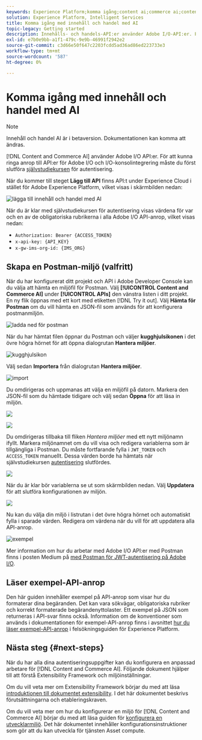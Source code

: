 ```yaml
---
keywords: Experience Platform;komma igång;content ai;commerce ai;content/commerce ai
solution: Experience Platform, Intelligent Services
title: Komma igång med innehåll och handel med AI
topic-legacy: Getting started
description: Innehålls- och handels-API:er använder Adobe I/O-API:er. För att kunna ringa anrop till API:er för Adobe I/O och I/O-konsolintegrering måste du först slutföra självstudiekursen om autentisering.
exl-id: e7b0e9bb-a1f1-479c-9e9b-46991f2942e2
source-git-commit: c3d66e50f647c2203fcdd5ad36ad86ed223733e3
workflow-type: tm+mt
source-wordcount: '587'
ht-degree: 0%

---
```


# Komma igång med innehåll och handel med AI

>[!NOTE]
>
>Innehåll och handel AI är i betaversion. Dokumentationen kan komma att ändras.

[!DNL Content and Commerce AI] använder Adobe I/O API:er. För att kunna ringa anrop till API:er för Adobe I/O och I/O-konsolintegrering måste du först slutföra [självstudiekursen](https://www.adobe.com/go/platform-api-authentication-en) för autentisering.

När du kommer till steget **Lägg till API** finns API:t under Experience Cloud i stället för Adobe Experience Platform, vilket visas i skärmbilden nedan:

![lägga till innehåll och handel med AI](./images/add-api.png)

När du är klar med självstudiekursen för autentisering visas värdena för var och en av de obligatoriska rubrikerna i alla Adobe I/O API-anrop, vilket visas nedan:

- `Authorization: Bearer {ACCESS_TOKEN}`
- `x-api-key: {API_KEY}`
- `x-gw-ims-org-id: {IMS_ORG}`

## Skapa en Postman-miljö (valfritt)

När du har konfigurerat ditt projekt och API i Adobe Developer Console kan du välja att hämta en miljöfil för Postman. Välj **[!UICONTROL Content and Commerce AI]** under **[!UICONTROL APIs]** den vänstra listen i ditt projekt. En ny flik öppnas med ett kort med etiketten [!DNL Try it out]. Välj **Hämta för Postman** om du vill hämta en JSON-fil som används för att konfigurera postmanmiljön.

![ladda ned för postman](./images/add-to-postman.png)

När du har hämtat filen öppnar du Postman och väljer **kugghjulsikonen** i det övre högra hörnet för att öppna dialogrutan **Hantera miljöer**.

![kugghjulsikon](./images/select-gear-icon.png)

Välj sedan **Importera** från dialogrutan **Hantera miljöer**.

![import](./images/import.png)

Du omdirigeras och uppmanas att välja en miljöfil på datorn. Markera den JSON-fil som du hämtade tidigare och välj sedan **Öppna** för att läsa in miljön.

![](./images/choose-your-file.png)

![](./images/click-open.png)

Du omdirigeras tillbaka till fliken *Hantera miljöer* med ett nytt miljönamn ifyllt. Markera miljönamnet om du vill visa och redigera variablerna som är tillgängliga i Postman. Du måste fortfarande fylla i `JWT_TOKEN` och `ACCESS_TOKEN` manuellt. Dessa värden borde ha hämtats när självstudiekursen [autentisering](https://www.adobe.com/go/platform-api-authentication-en) slutfördes.

![](./images/re-direct.png)

När du är klar bör variablerna se ut som skärmbilden nedan. Välj **Uppdatera** för att slutföra konfigurationen av miljön.

![](./images/final-environment.png)

Nu kan du välja din miljö i listrutan i det övre högra hörnet och automatiskt fylla i sparade värden. Redigera om värdena när du vill för att uppdatera alla API-anrop.

![exempel](./images/select-environment.png)

Mer information om hur du arbetar med Adobe I/O API:er med Postman finns i posten Medium på [med Postman för JWT-autentisering på Adobe I/O](https://medium.com/adobetech/using-postman-for-jwt-authentication-on-adobe-i-o-7573428ffe7f).

## Läser exempel-API-anrop

Den här guiden innehåller exempel på API-anrop som visar hur du formaterar dina begäranden. Det kan vara sökvägar, obligatoriska rubriker och korrekt formaterade begärandenyttolaster. Ett exempel på JSON som returneras i API-svar finns också. Information om de konventioner som används i dokumentationen för exempel-API-anrop finns i avsnittet [hur du läser exempel-API-anrop](../../landing/troubleshooting.md) i felsökningsguiden för Experience Platform.

## Nästa steg {#next-steps}

När du har alla dina autentiseringsuppgifter kan du konfigurera en anpassad arbetare för [!DNL Content and Commerce AI]. Följande dokument hjälper till att förstå Extensibility Framework och miljöinställningar.

Om du vill veta mer om Extensibility Framework börjar du med att läsa [introduktionen till dokumentet extensibility](https://experienceleague.adobe.com/docs/asset-compute/using/extend/understand-extensibility.html). I det här dokumentet beskrivs förutsättningarna och etableringskraven.

Om du vill veta mer om hur du konfigurerar en miljö för [!DNL Content and Commerce AI] börjar du med att läsa guiden för [konfigurera en utvecklarmiljö](https://experienceleague.adobe.com/docs/asset-compute/using/extend/setup-environment.html). Det här dokumentet innehåller konfigurationsinstruktioner som gör att du kan utveckla för tjänsten Asset compute.
